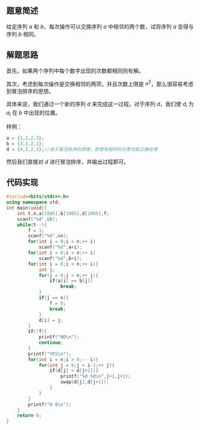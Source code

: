 ## 题意简述
给定序列 $a$ 和 $b$，每次操作可以交换序列 $a$ 中相邻的两个数，试将序列 $a$ 变得与序列 $b$ 相同。

## 解题思路
首先，如果两个序列中每个数字出现的次数都相同则有解。

其次，考虑到每次操作是交换相邻的两项，并且次数上限是 $n^2$，那么很容易考虑到冒泡排序的思想。

具体来说，我们通过一个新的序列 $d$ 来完成这一过程。对于序列 $d$，我们使 $d_i$ 为 $a_i$ 在 $b$ 中出现的位置。

样例：
```cpp
a = {1,2,2,3};
b = {3,2,2,1};
d = {4,2,2,1};//由于冒泡排序的原理，即使有相同的元素也能正确处理
```
然后我们直接对 $d$ 进行冒泡排序，并输出过程即可。

## 代码实现
```cpp
#include<bits/stdc++.h>
using namespace std;
int main(void){
    int t,n,a[1005],b[1005],d[1005],f;
    scanf("%d",&t);
    while(t--){
        f = 1;
        scanf("%d",&n);
        for(int i = 0;i < n;++ i)
            scanf("%d",a+i);
        for(int i = 0;i < n;++ i)
            scanf("%d",b+i);
        for(int i = 0;i < n;++ i){
            int j;
            for(j = 0;j < n;++ j){
                if(a[i] == b[j])
                    break;
            }
            if(j == n){
                f = 0;
                break;
            }
            d[i] = j;
        }
        if(!f){
            printf("NO\n");
            continue;
        }
        printf("YES\n");
        for(int i = n;i > 0;-- i){
            for(int j = 0;j < i-1;++ j){
                if(d[j] > d[j+1]){
                    printf("%d %d\n",j+1,j+2);
                    swap(d[j],d[j+1]);
                }
            }
        }
        printf("0 0\n");
    }
    return 0;
}
```